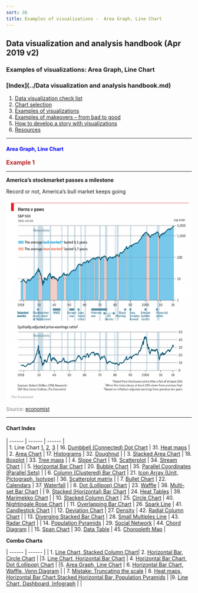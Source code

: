 ```yaml
---
sort: 36
title: Examples of visualizations -  Area Graph, Line Chart
---
```


## Data visualization and analysis handbook (Apr 2019 v2)
###  Examples of visualizations: Area Graph, Line Chart

### [Index](../Data visualization and analysis handbook.md)

1. [Data visualization check list](1_checklist.md)
1. [Chart selection](2_chartselection.md)
1. [Examples of visualizations](3_chartindex.md)
1. [Examples of makeovers – from bad to good](4_makeover.md)
1. [How to develop a story with visualizations](5_story.md)
1. [Resources](6_resources.md)


***


#### <span style="color:blue; ">Area Graph, Line Chart</span>


<span style="color:FireBrick; font-size:12pt; font-weight : bold;">Example 1</Span>

***


**America’s stockmarket passes a milestone**

Record or not, America’s bull market keeps going


![png](img/Picture33.png)

<span style="color:gray; font-size:10pt;">Source: [economist](https://www.economist.com/graphic-detail/2018/08/23/americas-stockmarket-passes-a-milestone)</span>


***

####  Chart Index
 

 
| ------ | ------ | ------ |  
| 1. Line Chart [1](3_s1.md), [2](3_s1_2.md), [3](3_s1_3.md) | 16. [Dumbbell (Connected) Dot Chart](3_s16.md) | 31. [Heat maps](3_s31.md) | 
| 2. [Area Chart](3_s2.md) | 17. [Histograms](3_s17.md) | 32. [Doughnut](3_s32.md) | 
| 3. [Stacked Area Chart](3_s3.md) | 18. [Boxplot](3_s18.md) | 33. [Tree maps](3_s33.md) | 
| 4. [Slope Chart](3_s4.md) | 19. [Scatterplot](3_s19.md) | 34. [Stream Chart](3_s34.md) | 
| 5. [Horizontal Bar Chart](3_s5.md) | 20. [Bubble Chart](3_s20.md) | 35. [Parallel Coordinates (Parallel Sets)](3_s35.md) | 
| 6. [Column (Clustered) Bar Chart](3_s6.md) | 21. [Icon Array (Unit, Pictograph, Isotype)](3_s21.md) | 36. [Scatterplot matrix](3_s36.md) | 
| 7. [Bullet Chart](3_s7.md) | 22. [Calendars](3_s22.md) | 37. [Waterfall](3_s37.md) | 
| 8. [Dot (Lollipop) Chart](3_s8.md) | 23. [Waffle](3_s23.md) | 38. [Multi-set Bar Chart](3_s38.md) | 
| 9. [Stacked (Horizontal) Bar Chart](3_s9.md) | 24. [Heat Tables](3_s24.md) | 39. [Marimekko Chart](3_s39.md) | 
| 10. [Stacked Column Chart](3_s10.md) | 25. [Circle Chart](3_s25.md) | 40. [Nightingale Rose Chart](3_s40.md) | 
| 11. [Overlapping Bar Chart](3_s11.md) | 26. [Spark Line](3_s26.md) | 41. [Candlestick Chart](3_s41.md) | 
| 12. [Deviation Chart](3_s12.md) | 27. [Density](3_s27.md) | 42. [Radial Column Chart](3_s42.md)  | 
| 13. [Diverging Stacked Bar Chart](3_s13.md) | 28. [Small Multiples Line](3_s28.md) | 43. [Radar Chart](3_s43.md) | 
| 14. [Population Pyramids](3_s14.md) | 29. [Social Network](3_s29.md)  | 44. [Chord Diagram](3_s44.md) | 
| 15. [Span Chart](3_s15.md) | 30. [Data Table](3_s30.md) | 45. [Choropleth Map](3_s45.md) | 


**Combo Charts**

| ------ | ------ | 
| 1. [Line Chart, Stacked Column Chart](3_ss01.md)| 2. [Horizontal Bar, Circle Chart](3_ss02.md) | 
|3. [Line Chart, Horizontal Bar Chart](3_ss03.md) | 4. [Horizontal Bar Chart, Dot (Lollipop) Chart](3_ss04.md) | 
|5. [Area Graph, Line Chart](3_ss05.md) | 6. [Horizontal Bar Chart, Waffle, Venn Diagram](3_ss06.md) | 
| 7. [Mistake: Truncating the scale](3_ss07.md) | 8. [Heat maps, Horizontal Bar Chart,Stacked Horizontal Bar, Population Pyramids](3_ss08.md) | 
|9. [Line Chart, Dashboard, Infograph](3_ss09.md) | |